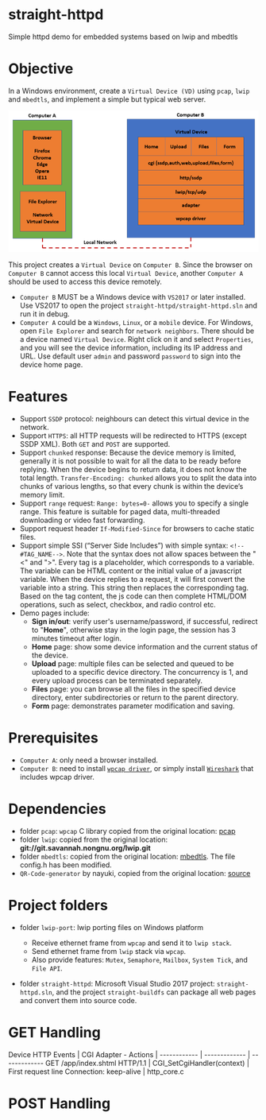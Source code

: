 # straight-httpd

Simple httpd demo for embedded systems based on lwip and mbedtls

# Objective

In a Windows environment, create a `Virtual Device (VD)` using `pcap`, `lwip` and `mbedtls`, and implement a simple but typical web server.

![stack](/stack.png)

This project creates a `Virtual Device` on `Computer B`. Since the browser on `Computer B` cannot access this local `Virtual Device`, another `Computer A` should be used to access this device remotely. 
* `Computer B` MUST be a Windows device with `VS2017` or later installed. Use VS2017 to open the project `straight-httpd/straight-httpd.sln` and run it in debug.
* `Computer A` could be a `Windows`, `Linux`, or a `mobile` device. For Windows, open `File Explorer` and search for `network neighbors`. There should be a device named `Virtual Device`. Right click on it and select `Properties`, and you will see the device information, including its IP address and URL. Use default user `admin` and password `password` to sign into the device home page.

# Features

* Support `SSDP` protocol: neighbours can detect this virtual device in the network.
* Support `HTTPS`: all HTTP requests will be redirected to HTTPS (except SSDP XML). Both `GET` and `POST` are supported.
* Support `chunked` response: Because the device memory is limited, generally it is not possible to wait for all the data to be ready before replying. When the device begins to return data, it does not know the total length. `Transfer-Encoding: chunked` allows you to split the data into chunks of various lengths, so that every chunk is within the device’s memory limit.
* Support `range` request: `Range: bytes=0-` allows you to specify a single range. This feature is suitable for paged data, multi-threaded downloading or video fast forwarding.
* Support request header `If-Modified-Since` for browsers to cache static files.
* Support simple SSI (“Server Side Includes”) with simple syntax: `<!--#TAG_NAME-->`. Note that the syntax does not allow spaces between the "<" and ">". Every tag is a placeholder, which corresponds to a variable. The variable can be HTML content or the initial value of a javascript variable. When the device replies to a request, it will first convert the variable into a string. This string then replaces the corresponding tag. Based on the tag content, the js code can then complete HTML/DOM operations, such as select, checkbox, and radio control etc.
* Demo pages include:
  * **Sign in/out**: verify user's username/password, if successful, redirect to "**Home**", otherwise stay in the login page, the session has 3 minutes timeout after login.
  * **Home** page:  show some device information and the current status of the device.
  * **Upload** page: multiple files can be selected and queued to be uploaded to a specific device directory. The concurrency is 1, and every upload process can be terminated separately.
  * **Files** page: you can browse all the files in the specified device directory, enter subdirectories or return to the parent directory.
  * **Form** page: demonstrates parameter modification and saving.

#	Prerequisites

* `Computer A`: only need a browser installed.
* `Computer B`: need to install [`wpcap driver`](https://www.winpcap.org/), or simply install [`Wireshark`](https://www.wireshark.org/) that includes wpcap driver.

# Dependencies

* folder `pcap`: `wpcap` C library copied from the original location: [pcap](https://nmap.org/npcap/dist/npcap-sdk-1.04.zip)
* folder `lwip`: copied from the original location: **git://git.savannah.nongnu.org/lwip.git**
* folder `mbedtls`: copied from the original location: [mbedtls](https://github.com/ARMmbed/mbedtls.git). The file config.h has been modified.
* `QR-Code-generator` by nayuki, copied from the original location: [source](https://github.com/nayuki/QR-Code-generator/tree/a6ef65d237628a03dee3ae1df592df9a3359204d/javascript)

# Project folders

* folder `lwip-port`: lwip porting files on Windows platform
  * Receive ethernet frame from `wpcap` and send it to `lwip stack`.
  * Send ethernet frame from `lwip` stack via `wpcap`.
  * Also provide features: `Mutex`, `Semaphore`, `Mailbox`, `System Tick`, and `File API`.

* folder `straight-httpd`: Microsoft Visual Studio 2017 project: `straight-httpd.sln`, and the project `straight-buildfs` can package all web pages and convert them into source code.

# GET Handling

Device HTTP Events | CGI Adapter - Actions | 
------------ | ------------- | -------------
GET /app/index.shtml HTTP/1.1 |	CGI_SetCgiHandler(context)	| First request line
Connection: keep-alive	| http_core.c

# POST Handling

